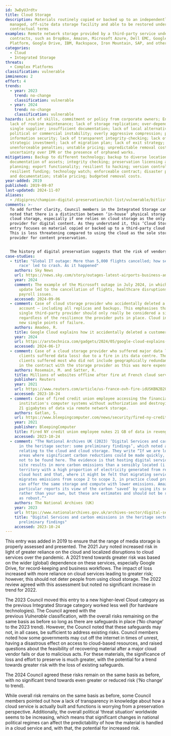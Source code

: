 ```yaml
---
id: 3wDyUJrdtv
title: Cloud Storage
description: Materials routinely copied or backed up to an independently
  managed, off-site data storage facility and able to be restored under
  contractual terms
examples: Remote network storage provided by a third-party service under
  contracts, such as DropBox, Amazon, Microsoft Azure, Dell EMC, Google Cloud
  Platform, Google Drive, IBM, Rackspace, Iron Mountain, SAP, and others.
categories:
  - Cloud
  - Integrated Storage
threats:
  - Complex Platforms
classification: vulnerable
imminence: 2
effort: 4
trends:
  - year: 2023
    trend: no-change
    classification: vulnerable
  - year: 2024
    trend: no-change
    classification: vulnerable
hazards: Lack of skills, commitment or policy from corporate owners; Encryption;
  lack of routine maintenance; lack of storage replication; over-dependence on a
  single supplier; insufficient documentation; lack of local alternative;
  political or commercial instability; overly aggressive compression; poor
  information security; lack of transparent integrity-checking; lack of
  strategic investment; lack of migration plan; lack of exit strategy;
  unenforceable penalties; unstable pricing; unpredictable removal costs;
  uncertainty over IPR or the presence of orphaned works.
mitigations: Backup to different technology; backup to diverse locations;
  documentation of assets; integrity checking; preservation licensing and
  planning; export functionality; resilient to hacking; version control;
  resilient funding; technology watch; enforceable contract; disaster planning
  and documentation; stable pricing; budgeted removal costs.
year-added: 2019
published: 2019-09-07
last-updated: 2024-11-07
aliases:
  - /digipres/champion-digital-preservation/bit-list/vulnerable/bitlist-cloud-storage
comments: >-
  To add further clarity, Council members in the Integrated Storage category
  noted that there is a distinction between ‘in-house’ physical storage and
  cloud storage, especially if one relies on cloud storage as the only storage
  provider for digital content. As they understand it, this ‘Cloud Storage’
  entry focuses on material copied or backed up to a third-party cloud service.
  This is less threatening compared to using the cloud as the sole storage
  provider for content preservation.


  The history of digital preservation suggests that the risk of vendors going out of business or shutting down services is the key issue here, over and above any specific technical solutions or risks.
case-studies:
  - title: "Global IT outage: More than 5,000 flights cancelled; how security 'arms
      race' led to crash. As it happened"
    authors: Sky News
    url: https://news.sky.com/story/outages-latest-airports-business-and-broadcasters-experiencing-issues-worldwide-13180821
    year: 2024
    comment: The example of the Microsoft outage in July 2024, in which a software
      update led to the cancellation of flights, healthcare disruptions and
      payroll issues.
    accessed: 2024-09-06
  - comment: Case of cloud storage provider who accidentally deleted a client
      account – including all replicas and backups. This emphasises that a
      single third-party provider should only really be considered a single copy
      regardless of the resilience the provider puts in place. Cloud introduces
      new single points of failure.
    authors: Amadeo, R.
    title: Google Cloud explains how it accidentally deleted a customer account
    year: 2024
    url: https://arstechnica.com/gadgets/2024/05/google-cloud-explains-how-it-accidentally-deleted-a-customer-account/
    accessed: 2024-06-17
  - comment: Case of a cloud storage provider who suffered major data loss (or its
      clients suffered data loss) due to a fire in its data centre. Those
      clients suffered most who did not include geographically redundant storage
      in the contract with the storage provider as this was more expensive.
    authors: Rosemain, M. and Satter, R.
    title: Millions of websites offline after fire at French cloud services firm
    publisher: Reuters
    year: 2021
    url: https://www.reuters.com/article/us-france-ovh-fire-idUSKBN2B20NU
    accessed: 2023-10-24
  - comment: Case of fired credit union employee accessing the financial
      institution's computer systems without authorization and destroying over
      21 gigabytes of data via remote network storage.
    authors: Gatlan, S.
    url: https://www.bleepingcomputer.com/news/security/fired-ny-credit-union-employee-nukes-21gb-of-data-in-revenge
    year: 2021
    publisher: BleepingComputer
    title: Fired NY credit union employee nukes 21 GB of data in revenge
    accessed: 2023-10-24
  - comment: "The National Archives UK (2023) ‘Digital Services and carbon emissions
      in the heritage sector: some preliminary findings’, which noted areas
      relating to the cloud and cloud storage. They write “If we are looking for
      areas where significant carbon reductions could be made quickly, they are
      not to be found here. The evidence is that hosting digital services on
      site results in more carbon emissions than a sensibly located (i.e., in a
      territory with a high proportion of electricity generated from renewables)
      cloud host and that, where it might be felt that migrating services simply
      migrates emissions from scope 2 to scope 3, in practice cloud providers
      can offer the same storage and compute with lower emissions. Amazon in
      particular reports its view of the carbon ‘saved’ by using its services
      rather than your own, but these are estimates and should not be regarded
      as robust.”"
    authors: The National Archives (UK)
    year: 2023
    url: https://www.nationalarchives.gov.uk/archives-sector/digital-services-and-carbon-emissions-in-the-heritage-sector-some-preliminary-findings/
    title: "Digital Services and carbon emissions in the heritage sector: some
      preliminary findings"
    accessed: 2023-10-24
---
```

This entry was added in 2019 to ensure that the range of media storage is properly assessed and presented. The 2021 Jury noted increased risk in light of greater reliance on the cloud and localized disruptions to cloud services over the pandemic. A 2021 trend towards greater risk was based on the wider (global) dependence on these services, especially Google Drive, for record-keeping and business workflows. The impact of loss increased with more reliance on cloud services leading to greater risk; however, this should not deter people from using cloud storage. The 2022 review agreed with this assessment but noted no significant increase in trend for 2022.

The 2023 Council moved this entry to a new higher-level Cloud category as the previous Integrated Storage category worked less well (for hardware technologies). The Council agreed with the previous *Vulnerable* classification, with the overall risks remaining on the same basis as before so long as there are safeguards in place (‘No change’ to the 2023 trend). However, the Council noted that these safeguards may not, in all cases, be sufficient to address existing risks. Council members noted how some governments may cut off the internet in times of unrest, having a disastrous effect on access to cloud-based resources, and raised questions about the feasibility of recovering material after a major cloud vendor fails or due to malicious acts. For these materials, the significance of loss and effort to preserve is much greater, with the potential for a trend towards greater risk with the loss of existing safeguards.

The 2024 Council agreed these risks remain on the same basis as before, with no significant trend towards even greater or reduced risk (‘No change’ to trend).

While overall risk remains on the same basis as before, some Council members pointed out how a lack of transparency in knowledge about how a cloud service is actually built and functions is worrying from a preservation perspective. Additionally, the overall political ‘threat situation’ worldwide seems to be increasing, which means that significant changes in national political regimes can affect the predictability of how the material is handled in a cloud service and, with that, the potential for increased risk.
